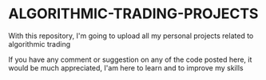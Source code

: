 # ALGORITHMIC-TRADING-PROJECTS
With this repository, I'm going to upload all my personal projects related to algorithmic trading


If you have any comment or suggestion on any of the code posted here, it would be much appreciated, I'am here to learn and to improve my skills
